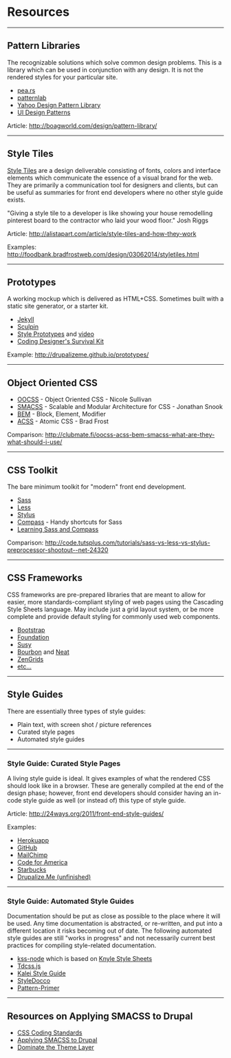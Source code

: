 # Resources

----------------------------------------------------------------
## Pattern Libraries

The recognizable solutions which solve common design problems. This is a library which can be used in conjunction with any design. It is not the rendered styles for your particular site.

- [pea.rs](http://pea.rs/)
- [patternlab](http://patternlab.io/)
- [Yahoo Design Pattern Library](http://developer.yahoo.com/ypatterns/)
- [UI Design Patterns](http://ui-patterns.com/)

Article: http://boagworld.com/design/pattern-library/

----------------------------------------------------------------
## Style Tiles

[Style Tiles](http://styletil.es/) are a design deliverable consisting of fonts, colors and interface elements which communicate the essence of a visual brand for the web. They are primarily a communication tool for designers and clients, but can be useful as summaries for front end developers where no other style guide exists.

"Giving a style tile to a developer is like showing your house remodelling pinterest board to the contractor who laid your wood floor." Josh Riggs

Article:
http://alistapart.com/article/style-tiles-and-how-they-work

Examples:
http://foodbank.bradfrostweb.com/design/03062014/styletiles.html

----------------------------------------------------------------
## Prototypes

A working mockup which is delivered as HTML+CSS. Sometimes built with a static site generator, or a starter kit.

- [Jekyll](http://jekyllrb.com/)
- [Sculpin](https://sculpin.io/)
- [Style Prototypes](https://github.com/Team-Sass/generator-style-prototype) and [video](https://prague2013.drupal.org/session/beyond-style-guides-building-responsive-future-friendly-style-systems-browser)
- [Coding Designer's Survival Kit](https://github.com/canarymason/survival-kit)

Example:
http://drupalizeme.github.io/prototypes/

----------------------------------------------------------------
## Object Oriented CSS

- [OOCSS](http://github.com/stubbornella/oocss/wiki) - Object Oriented CSS - Nicole Sullivan
- [SMACSS](http://smacss.com/) - Scalable and Modular Architecture for CSS - Jonathan Snook
- [BEM](http://bem.info/method/) - Block, Element, Modifier
- [ACSS](http://bradfrostweb.com/blog/post/atomic-web-design/) - Atomic CSS - Brad Frost

Comparison:
http://clubmate.fi/oocss-acss-bem-smacss-what-are-they-what-should-i-use/

----------------------------------------------------------------
## CSS Toolkit

The bare minimum toolkit for "modern" front end development.

- [Sass](http://sass-lang.com/)
- [Less](http://lesscss.org/)
- [Stylus](http://learnboost.github.com/stylus/)
- [Compass](http://compass-style.org/) - Handy shortcuts for Sass
- [Learning Sass and Compass](drupalize.me/series/learning-sass-and-compass)

Comparison: http://code.tutsplus.com/tutorials/sass-vs-less-vs-stylus-preprocessor-shootout--net-24320

----------------------------------------------------------------
## CSS Frameworks

CSS frameworks are pre-prepared libraries that are meant to allow for easier, more standards-compliant styling of web pages using the Cascading Style Sheets language. May include just a grid layout system, or be more complete and provide default styling for commonly used web components.

- [Bootstrap](http://getbootstrap.com/)
- [Foundation](http://foundation.zurb.com/)
- [Susy](http://susy.oddbird.net/)
- [Bourbon](http://neat.bourbon.io/) and [Neat](http://neat.bourbon.io/)
- [ZenGrids](http://zengrids.com/)
- [etc...](http://en.wikipedia.org/wiki/CSS_frameworks)

----------------------------------------------------------------
## Style Guides

There are essentially three types of style guides:

- Plain text, with screen shot / picture references
- Curated style pages
- Automated style guides


----------------------------------------------------------------
### Style Guide: Curated Style Pages

A living style guide is ideal. It gives examples of what the rendered CSS should look like in a browser. These are generally compiled at the end of the design phase; however, front end developers should consider having an in-code style guide as well (or instead of) this type of style guide.

Article: http://24ways.org/2011/front-end-style-guides/

Examples:

- [Herokuapp](http://sfdc-styleguide.herokuapp.com/)
- [GitHub](https://github.com/styleguide/css/1.0)
- [MailChimp](https://ux.mailchimp.com/patterns/)
- [Code for America](http://style.codeforamerica.org/)
- [Starbucks](http://www.starbucks.com/static/reference/styleguide/)
- [Drupalize.Me (unfinished)](http://justinharrelllullabot.github.io)

----------------------------------------------------------------
### Style Guide: Automated Style Guides

Documentation should be put as close as possible to the place where it will be used. Any time documentation is abstracted, or re-written, and put into a different location it risks becoming out of date. The following automated style guides are still "works in progress" and not necessarily current best practices for compiling style-related documentation.

- [kss-node](https://github.com/hughsk/kss-node) which is based on [Knyle Style Sheets](http://warpspire.com/kss/styleguides/)
- [Tdcss.js](http://jakobloekke.github.io/tdcss.js/)
- [Kalei Style Guide](http://kaleistyleguide.com/)
- [StyleDocco](http://jacobrask.github.io/styledocco/)
- [Pattern-Primer](https://github.com/adactio/Pattern-Primer)

----------------------------------------------------------------
## Resources on Applying SMACSS to Drupal

- [CSS Coding Standards](https://drupal.org/node/1886770)
- [Applying SMACSS to Drupal](http://atendesigngroup.com/blog/applying-smacss-drupal)
- [Dominate the Theme Layer](http://munich2012.drupal.org/program/sessions/dominate-theme-layer.html)
